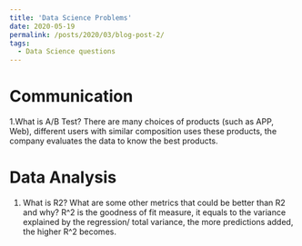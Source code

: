 ```yaml
---
title: 'Data Science Problems'
date: 2020-05-19
permalink: /posts/2020/03/blog-post-2/
tags:
  - Data Science questions
---
```


# Communication
1.What is A/B Test?
  There are many choices of products (such as APP, Web), different users with similar composition uses these products, the company evaluates the data to know the best products.
  
# Data Analysis
1. What is R2? What are some other metrics that could be better than R2 and why?
    R^2 is the goodness of fit measure, it equals to the variance explained by the regression/ total variance, the more predictions added, the higher R^2 becomes.
    
